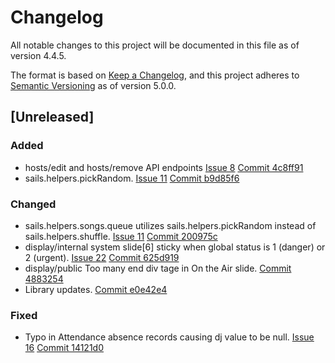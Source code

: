 # Changelog
All notable changes to this project will be documented in this file as of version 4.4.5.

The format is based on [Keep a Changelog](https://keepachangelog.com/en/1.0.0/),
and this project adheres to [Semantic Versioning](https://semver.org/spec/v2.0.0.html) as of version 5.0.0.

## [Unreleased]
### Added
 - hosts/edit and hosts/remove API endpoints [Issue 8](https://github.com/Lovinity/wwsu/issues/8) [Commit 4c8ff91](https://github.com/Lovinity/wwsu/commit/4c8ff9177dfd81b3051de4158318bab286d4c987)
 - sails.helpers.pickRandom. [Issue 11](https://github.com/Lovinity/wwsu/issues/11) [Commit b9d85f6](https://github.com/Lovinity/wwsu/commit/b9d85f64feadf3043e4c3cb61ba09ef2b077c392)
 
### Changed
 - sails.helpers.songs.queue utilizes sails.helpers.pickRandom instead of sails.helpers.shuffle. [Issue 11](https://github.com/Lovinity/wwsu/issues/11) [Commit 200975c](https://github.com/Lovinity/wwsu/commit/200975c0543ce9f8c35a2cf1d405b69fdd7ceaff)
 - display/internal system slide[6] sticky when global status is 1 (danger) or 2 (urgent). [Issue 22](https://github.com/Lovinity/wwsu/issues/22) [Commit 625d919](https://github.com/Lovinity/wwsu/commit/625d9199399e6c769784ae86efda4cbf4913cec5)
 - display/public Too many end div tage in On the Air slide. [Commit 4883254](https://github.com/Lovinity/wwsu/commit/488325427fe9159e5b1bdd6ed440267e1057579f)
 - Library updates. [Commit e0e42e4](https://github.com/Lovinity/wwsu/commit/e0e42e45c77292a6730e413d3c8916726b2ce147)
 
### Fixed
 - Typo in Attendance absence records causing dj value to be null. [Issue 16](https://github.com/Lovinity/wwsu/issues/16) [Commit 14121d0](https://github.com/Lovinity/wwsu/commit/14121d07757f32c2158696b76ed62eda159df0b4)